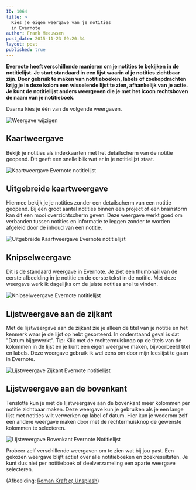 ```yaml
---
ID: 1064
title: >
  Kies je eigen weergave van je notities
  in Evernote
author: Frank Meeuwsen
post_date: 2015-11-23 09:20:34
layout: post
published: true
---
```

<strong>Evernote heeft verschillende manieren om je notities te bekijken in de notitielijst. Je start standaard in een lijst waarin al je notities zichtbaar zijn. Door gebruik te maken van notitieboeken, labels of zoekopdrachten krijg je in deze kolom een wisselende lijst te zien, afhankelijk van je actie. Je kunt de notitielijst anders weergeven die je met het icoon rechtsboven de naam van je notitieboek.</strong>

<!--more-->

Daarna kies je één van de volgende weergaven.

![](http://cdn.allesonthouden.nl/images/WijzigWeergaveFull.png "Weergave wijzigen")

## Kaartweergave
Bekijk je notities als indexkaarten met het detailscherm van de notitie geopend. Dit geeft een snelle blik wat er in je notitielijst staat.

![](http://cdn.allesonthouden.nl/images/KaartweergaveFull.png "Kaartweergave Evernote notitielijst")

## Uitgebreide kaartweergave

Hiermee bekijk je je notities zonder een detailscherm van een notitie geopend. Bij een groot aantal notities binnen een project of een brainstorm kan dit een mooi overzichtscherm geven. Deze weergave werkt goed om verbanden tussen notities en informatie te leggen zonder te worden afgeleid door de inhoud van een notitie.

![](http://cdn.allesonthouden.nl/images/UitgebreideKaartweergave.png "Uitgebreide Kaartweergave Evernote notitielijst")

## Knipselweergave

Dit is de standaard weergave in Evernote. Je ziet een thumbnail van de eerste afbeelding in je notitie en de eerste tekst in de notitie. Met deze weergave werk ik dagelijks om de juiste notities snel te vinden.

![](http://cdn.allesonthouden.nl/images/Knipselweergave.png "Knipselweergave Evernote notitielijst")

## Lijstweergave aan de zijkant

Met de lijstweergave aan de zijkant zie je alleen de titel van je notitie en het kenmerk waar je de lijst op hebt gesorteerd. In onderstaand geval is dat "Datum bijgewerkt". Tip: Klik met de rechtermuisknop op de titels van de kolommen in de lijst en je kunt een eigen weergave maken, bijvoorbeeld titel en labels. Deze weergave gebruik ik wel eens om door mijn leeslijst te gaan in Evernote.

![](http://cdn.allesonthouden.nl/images/LijstweergaveZijkant.png "Lijstweergave Zijkant Evernote notitielijst")

## Lijstweergave aan de bovenkant

Tenslotte kun je met de lijstweergave aan de bovenkant meer kolommen per notitie zichtbaar maken. Deze weergave kun je gebruiken als je een lange lijst met notities wilt verwerken op label of datum. Hier kun je wederom zelf een andere weergave maken door met de rechtermuisknop de gewenste kolommen te selecteren.

![](http://cdn.allesonthouden.nl/images/Evernote_Premium.png "Lijstweergave Bovenkant Evernote Notitielijst")

Probeer zelf verschillende weergaven om te zien wat bij jou past. Een gekozen weergave blijft actief over alle notitieboeken en zoekresultaten. Je kunt dus niet per notitieboek of deelverzameling een aparte weergave selecteren.

(Afbeelding: <a href="https://unsplash.com/photos/7sMHTVJ0OTA">Roman Kraft @ Unsplash</a>)

